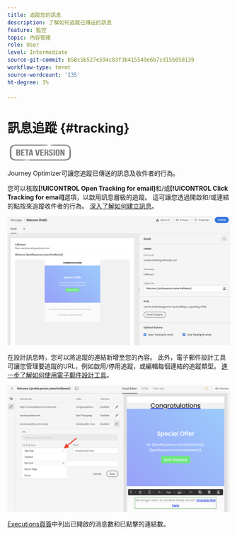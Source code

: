 ```yaml
---
title: 追蹤您的訊息
description: 了解如何追蹤已傳送的訊息
feature: 監控
topic: 內容管理
role: User
level: Intermediate
source-git-commit: b58c5b527e594c03f3b415549e6b7cd15b050139
workflow-type: tm+mt
source-wordcount: '135'
ht-degree: 3%

---
```


# 訊息追蹤 {#tracking}

![](assets/do-not-localize/badge.png)

Journey Optimizer可讓您追蹤已傳送的訊息及收件者的行為。

您可以核取&#x200B;**[!UICONTROL Open Tracking for email]**&#x200B;和/或&#x200B;**[!UICONTROL Click Tracking for email]**&#x200B;選項，以啟用訊息層級的追蹤。 這可讓您透過開啟和/或連結的點按來追蹤收件者的行為。 [深入了解如何建立訊息](create-message.md)。

![](assets/message-tracking.png)

在設計訊息時，您可以將追蹤的連結新增至您的內容。 此外，電子郵件設計工具可讓您管理要追蹤的URL，例如啟用/停用追蹤，或編輯每個連結的追蹤類型。 [進一步了解如何使用電子郵件設計工具](create-email-content.md)。

![](assets/message-tracked-links.png)

[Executions頁簽](message-monitoring.md)中列出已開啟的消息數和已點擊的連結數。

